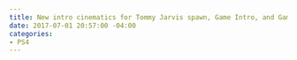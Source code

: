 ```yaml
---
title: New intro cinematics for Tommy Jarvis spawn, Game Intro, and Game Outro
date: 2017-07-01 20:57:00 -04:00
categories:
- PS4
---
```



